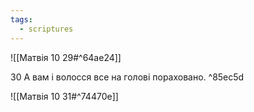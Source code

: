 ```yaml
---
tags:
  - scriptures
---
```


![[Матвія 10 29#^64ae24]]

30 А вам і волосся все на голові пораховано. ^85ec5d

![[Матвія 10 31#^74470e]]